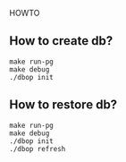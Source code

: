 HOWTO

## How to create db?
```
make run-pg
make debug
./dbop init
```

## How to restore db?
```
make run-pg
make debug
./dbop init
./dbop refresh
```
